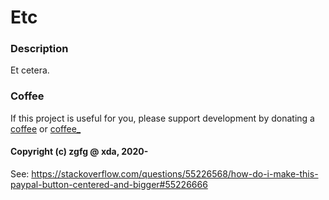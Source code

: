 # Etc

### Description
Et cetera.

### Coffee
If this project is useful for you, please support development by donating a [coffee](https://zgfg.github.io/PayPal.html) or [coffee_](https://zgfg.github.io/PayPal_.html)

#### Copyright (c) zgfg @ xda, 2020-

See:
https://stackoverflow.com/questions/55226568/how-do-i-make-this-paypal-button-centered-and-bigger#55226666
